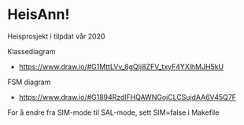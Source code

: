# HeisAnn!
Heisprosjekt i tilpdat vår 2020

Klassediagram
 * https://www.draw.io/#G1MttLVv_8gQIj8ZFV_txyF4YXlhMJH5kU

FSM diagram
 * https://www.draw.io/#G1894RzdlFHQAWNGojCLCSujdAA6V45Q7F

For å endre fra SIM-mode til SAL-mode, sett SIM=false i Makefile
